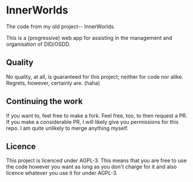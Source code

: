 # InnerWorlds
The code from my old project-- InnerWorlds.

This is a (progressive) web app for assisting in the management and organisation of DID/OSDD.

## Quality
No quality, at all, is guaranteed for this project; neither for code nor alike. Regrets, however, certainly are. (haha)

## Continuing the work
If you want to, feel free to make a fork.
Feel free, too, to then request a PR. If you make a considerable PR, I will likely give you permissions for this repo.
I am quite unlikely to merge anything myself.

## Licence
This project is licenced under AGPL-3. This means that you are free to use the code however you want as long as you don't charge for it and also licence whatever you use it for under AGPL-3.
